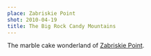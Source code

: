 ```yaml
---
place: Zabriskie Point
shot: 2010-04-19
title: The Big Rock Candy Mountains
---
```


The marble cake wonderland of [Zabriskie Point](https://en.wikipedia.org/wiki/Zabriskie_Point).

